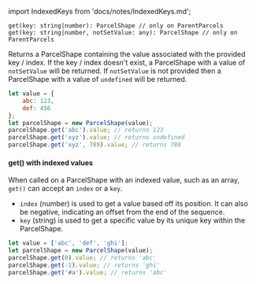 import IndexedKeys from 'docs/notes/IndexedKeys.md';

```flow
get(key: string|number): ParcelShape // only on ParentParcels
get(key: string|number, notSetValue: any): ParcelShape // only on ParentParcels
```

Returns a ParcelShape containing the value associated with the provided key / index.
If the key / index doesn't exist, a ParcelShape with a value of `notSetValue` will be returned.
If `notSetValue` is not provided then a ParcelShape with a value of 
 `undefined` will be returned.
 
```js
let value = {
    abc: 123,
    def: 456
};
let parcelShape = new ParcelShape(value);
parcelShape.get('abc').value; // returns 123
parcelShape.get('xyz').value; // returns undefined
parcelShape.get('xyz', 789).value; // returns 789
```

#### get() with indexed values

When called on a ParcelShape with an indexed value, such as an array, `get()` can accept an `index` or a `key`.
- `index` (number) is used to get a value based off its position. It can also be negative, indicating an offset from the end of the sequence.
- `key` (string) is used to get a specific value by its unique key within the ParcelShape.

<IndexedKeys />

```js
let value = ['abc', 'def', 'ghi'];
let parcelShape = new ParcelShape(value);
parcelShape.get(0).value; // returns 'abc'
parcelShape.get(-1).value; // returns 'ghi'
parcelShape.get('#a').value; // returns 'abc'
```
